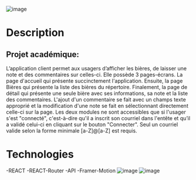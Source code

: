 ![image](https://user-images.githubusercontent.com/39746523/213231414-2e046960-91c9-4428-a535-7666e9264072.png)


# Description
## Projet académique:
L’application client permet aux usagers d’afficher les bières, de laisser une note et des commentaires sur celles-ci.
Elle possède 3 pages-écrans. La page d'accueil qui présente succinctement l'application. Ensuite, la page Bières
qui présente la liste des bières du répertoire. Finalement, la page de détail qui présente une seule bière avec ses
informations, sa note et la liste des commentaires. L'ajout d'un commentaire se fait avec un champs texte
approprié et la modification d'une note se fait en sélectionnant directement celle-ci sur la page. Les deux modules
ne sont accessibles que si l'usager s'est "connecté", c'est-à-dire qu'il a inscrit son courriel dans l'entête et qu’il a
validé celui-ci en cliquant sur le bouton "Connecter". Seul un courriel valide selon la forme minimale [a-Z]@[a-Z]
est requis. 

# Technologies
-REACT
-REACT-Router
-API
-Framer-Motion
![image](https://user-images.githubusercontent.com/39746523/213233010-5b4814ae-152b-4883-a051-c6d7b36e1cdc.png)
![image](https://user-images.githubusercontent.com/39746523/213233773-bde86e05-c963-417e-a455-f75279c4da0e.png)
